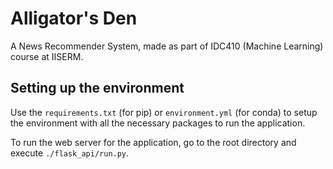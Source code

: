 # Alligator's Den

A News Recommender System, made as part of IDC410 (Machine Learning) course at IISERM.

## Setting up the environment
Use the `requirements.txt` (for pip) or `environment.yml` (for conda) to setup the environment with all the necessary packages to run the application. 

To run the web server for the application, go to the root directory and execute `./flask_api/run.py`.